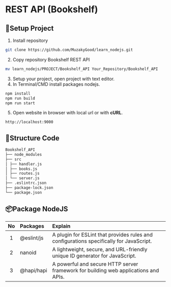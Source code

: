 # REST API (Bookshelf)

## 📄Setup Project

1. Install repository

```bash
git clone https://github.com/MuzakyGood/learn_nodejs.git
```

2. Copy repository Bookshelf REST API

```bash
mv learn_nodejs/PROJECT/Bookshelf_API Your_Repository/Bookshelf_API
```

3. Setup your project, open project with text editor.
4. In Terminal/CMD install packages nodejs.

```bash
npm install
npm run build
npm run start
```

5. Open website in browser with local url or with **cURL**.

```bash
http://localhost:9000
```

## 📁Structure Code

```bash
Bookshelf_API
├── node_modules
├── src
│ ├── handler.js
│ ├── books.js
│ ├── routes.js
│ └── server.js
├── .eslintrc.json
├── package-lock.json
└── package.json
```

## 📦Package NodeJS

| No   | Packages    | Explain |
| :--: |:----------  | :------ |
| 1    | @eslint/js  | A plugin for ESLint that provides rules and configurations specifically for JavaScript. |
| 2    | nanoid      | A lightweight, secure, and URL-friendly unique ID generator for JavaScript.             |
| 3    | @hapi/hapi  | A powerful and secure HTTP server framework for building web applications and APIs.     |